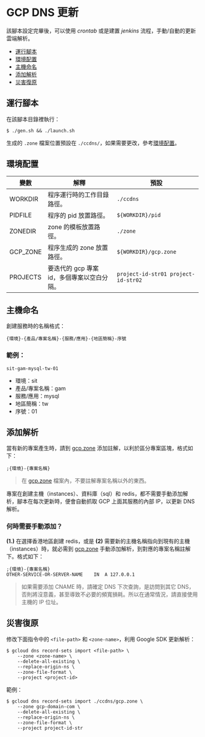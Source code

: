 # GCP DNS 更新

該腳本設定完畢後，可以使用 *crontab* 或是建置 *jenkins* 流程，手動/自動的更新雲端解析。

- [運行腳本](#運行腳本)
- [環境配置](#環境配置)
- [主機命名](#主機命名)
- [添加解析](#添加解析)
- [災害復原](#災害復原)

## 運行腳本

在該腳本目錄裡執行：

```
$ ./gen.sh && ./launch.sh
```

生成的 `.zone` 檔案位置預設在 `./ccdns/`，如果需要更改，參考[環境配置](#環境配置)。

## 環境配置


| 變數 | 解釋 | 預設 |
| - | - | - |
| WORKDIR | 程序運行時的工作目錄路徑。 | `./ccdns` |
| PIDFILE | 程序的 pid 放置路徑。 | `${WORKDIR}/pid` |
| ZONEDIR | zone 的模板放置路徑。 | `./zone` |
| GCP_ZONE | 程序生成的 zone 放置路徑。 | `${WORKDIR}/gcp.zone` |
| PROJECTS | 要迭代的 gcp 專案 id，多個專案以空白分隔。 | `project-id-str01 project-id-str02` |

## 主機命名

創建服務時的名稱格式：

```
{環境}-{產品/專案名稱}-{服務/應用}-{地區簡稱}-序號
```

### 範例：

```
sit-gam-mysql-tw-01
```
- 環境：sit
- 產品/專案名稱：gam
- 服務/應用：mysql
- 地區簡稱：tw
- 序號：01

## 添加解析

當有新的專案產生時，請到 [gcp.zone](./zone/gcp.zone) 添加註解，以利於區分專案區塊，格式如下：

```
;{環境}-{專案名稱}
```

> 在 [gcp.zone](./zone/gcp.zone) 檔案內，不要註解專案名稱以外的東西。

專案在創建主機（instances）、資料庫（sql）和 redis，都不需要手動添加解析，腳本在每次更新時，便會自動抓取 GCP 上面其服務的內部 IP，以更新 DNS 解析。

### 何時需要手動添加？

**(1.)** 在選擇香港地區創建 redis，或是 **(2)** 需要新的主機名稱指向到現有的主機（instances）時，就必需到 [gcp.zone](./zone/gcp.zone) 手動添加解析，到對應的專案名稱註解下。格式如下：

```
;{環境}-{專案名稱}
OTHER-SERVICE-OR-SERVER-NAME    IN  A 127.0.0.1
```

> 如果需要添加 CNAME 時，請確定 DNS 下次查詢，是訪問到其它 DNS，否則將沒意義，甚至導致不必要的頻寬損耗。所以在通常情況，請直接使用主機的 IP 位址。

## 災害復原

修改下面指令中的 `<file-path>` 和 `<zone-name>`，利用 Google SDK 更新解析：

```
$ gcloud dns record-sets import <file-path> \
    --zone <zone-name> \
    --delete-all-existing \
    --replace-origin-ns \
    --zone-file-format \
    --project <project-id>
```

範例：

```
$ gcloud dns record-sets import ./ccdns/gcp.zone \
    --zone gcp-domain-com \
    --delete-all-existing \
    --replace-origin-ns \
    --zone-file-format \
    --project project-id-str
```
